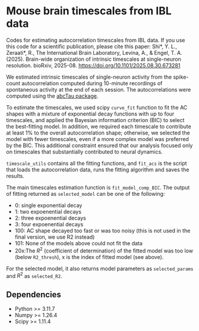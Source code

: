 # Mouse brain timescales from IBL data

Codes for estimating autocorrelation timescales from IBL data. If you use this code for a scientific publication, please cite this paper: 
Shi*, Y. L., Zeraati*, R., The International Brain Laboratory, Levina, A., & Engel, T. A. (2025). Brain-wide organization of intrinsic timescales at single-neuron resolution. bioRxiv, 2025-08. https://doi.org/10.1101/2025.08.30.673281 

We estimated intrinsic timescales of single-neuron activity from the spike-count autocorrelation computed during 10-minute recordings of spontaneous activity at the end of each session. The autocorrelations were computed using the [abcTau package](https://github.com/roxana-zeraati/abcTau).

To estimate the timescales, we used scipy `curve_fit` function to fit the AC shapes with a mixture of exponential decay functions with up to four timescales, and applied the Bayesian information criterion (BIC) to select the best-fitting model. In addition, we required each timescale to contribute at least 1\% to the overall autocorrelation shape; otherwise, we selected the model with fewer timescales, even if a more complex model was preferred by the BIC. This additional constraint ensured that our analysis focused only on timescales that substantially contributed to neural dynamics.

`timescale_utils` contains all the fitting functions, and `fit_acs` is the script that loads the autocorrelation data, runs the fitting algorithm and saves the results.


The main timescales estimation function is `fit_model_comp_BIC`. The output of fitting returned as `selected_model` can be one of the following:
-  0: single exponential decay
-  1: two expoenential decays
-  2: three expoenential decays
-  3: four expoenential decays
-  100: AC shape decayed too fast or was too noisy (this is not used in the final version, we use R2 instead)
-  101: None of the models above could not fit the data
-  20x:The $R^2$ (coefficient of determination) of the fitted model was too low (below `R2_thresh`), x is the index of fitted model (see above).

For the selected model, it also returns model parameters as `selected_params` and $R^2$ as `selected_R2`.


## Dependencies
- Python >= 3.11.7
- Numpy >= 1.26.4 
- Scipy >= 1.11.4